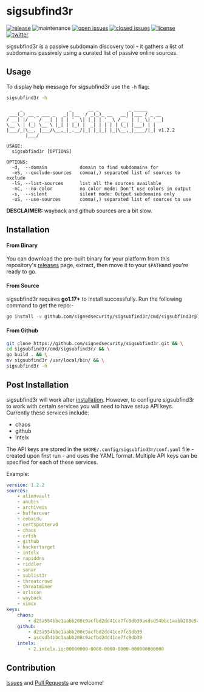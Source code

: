 # sigsubfind3r

[![release](https://img.shields.io/github/release/signedsecurity/sigsubfind3r?style=flat&color=0040ff)](https://github.com/signedsecurity/sigsubfind3r/releases) ![maintenance](https://img.shields.io/badge/maintained%3F-yes-0040ff.svg) [![open issues](https://img.shields.io/github/issues-raw/signedsecurity/sigsubfind3r.svg?style=flat&color=0040ff)](https://github.com/signedsecurity/sigsubfind3r/issues?q=is:issue+is:open) [![closed issues](https://img.shields.io/github/issues-closed-raw/signedsecurity/sigsubfind3r.svg?style=flat&color=0040ff)](https://github.com/signedsecurity/sigsubfind3r/issues?q=is:issue+is:closed) [![license](https://img.shields.io/badge/license-MIT-gray.svg?colorB=0040FF)](https://github.com/signedsecurity/sigsubfind3r/blob/master/LICENSE) [![twitter](https://img.shields.io/badge/twitter-@signedsecurity-0040ff.svg)](https://twitter.com/signedsecurity)

sigsubfind3r is a passive subdomain discovery tool - it gathers a list of subdomains passively using a curated list of passive online sources.

## Usage

To display help message for sigsubfind3r use the `-h` flag:

```bash
sigsubfind3r -h
```

```text
     _                 _      __ _           _ _____
 ___(_) __ _ ___ _   _| |__  / _(_)_ __   __| |___ / _ __
/ __| |/ _` / __| | | | '_ \| |_| | '_ \ / _` | |_ \| '__|
\__ \ | (_| \__ \ |_| | |_) |  _| | | | | (_| |___) | |
|___/_|\__, |___/\__,_|_.__/|_| |_|_| |_|\__,_|____/|_| v1.2.2
       |___/

USAGE:
  sigsubfind3r [OPTIONS]

OPTIONS:
  -d,  --domain            domain to find subdomains for
  -eS, --exclude-sources   comma(,) separated list of sources to exclude
  -lS, --list-sources      list all the sources available
  -nC, --no-color          no color mode: Don't use colors in output
  -s,  --silent            silent mode: Output subdomains only
  -uS, --use-sources       comma(,) separated list of sources to use
```

**DESCLAIMER:** wayback and github sources are a bit slow.

## Installation

#### From Binary

You can download the pre-built binary for your platform from this repository's [releases](https://github.com/signedsecurity/sigsubfind3r/releases/) page, extract, then move it to your `$PATH`and you're ready to go.

#### From Source

sigsubfind3r requires **go1.17+** to install successfully. Run the following command to get the repo:-

```bash
go install -v github.com/signedsecurity/sigsubfind3r/cmd/sigsubfind3r@latest
```

#### From Github

```bash
git clone https://github.com/signedsecurity/sigsubfind3r.git && \
cd sigsubfind3r/cmd/sigsubfind3r/ && \
go build . && \
mv sigsubfind3r /usr/local/bin/ && \
sigsubfind3r -h
```

## Post Installation

sigsubfind3r will work after [installation](#installation). However, to configure sigsubfind3r to work with certain services you will need to have setup API keys. Currently these services include:

* chaos
* github
* intelx

The API keys are stored in the `$HOME/.config/sigsubfind3r/conf.yaml` file - created upon first run - and uses the YAML format. Multiple API keys can be specified for each of these services.

Example:

```yaml
version: 1.2.2
sources:
    - alienvault
    - anubis
    - archiveis
    - bufferover
    - cebaidu
    - certspotterv0
    - chaos
    - crtsh
    - github
    - hackertarget
    - intelx
    - rapiddns
    - riddler
    - sonar
    - sublist3r
    - threatcrowd
    - threatminer
    - urlscan
    - wayback
    - ximcx
keys:
    chaos:
        - d23a554bbc1aabb208c9acfbd2dd41ce7fc9db39asdsd54bbc1aabb208c9acfb
    github:
        - d23a554bbc1aabb208c9acfbd2dd41ce7fc9db39
        - asdsd54bbc1aabb208c9acfbd2dd41ce7fc9db39
    intelx:
        - 2.intelx.io:00000000-0000-0000-0000-000000000000
```
## Contribution

[Issues](https://github.com/signedsecurity/sigsubfind3r/issues) and [Pull Requests](https://github.com/signedsecurity/sigsubfind3r/pulls) are welcome! 
